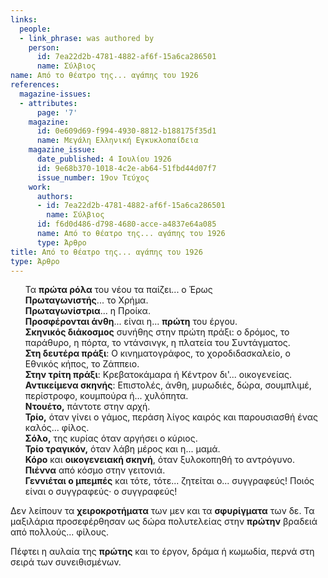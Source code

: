 ```yaml
---
links:
  people:
  - link_phrase: was authored by
    person:
      id: 7ea22d2b-4781-4882-af6f-15a6ca286501
      name: Σύλβιος
name: Από το θέατρο της... αγάπης του 1926
references:
  magazine-issues:
  - attributes:
      page: '7'
    magazine:
      id: 0e609d69-f994-4930-8812-b188175f35d1
      name: Μεγάλη Ελληνική Εγκυκλοπαίδεια
    magazine_issue:
      date_published: 4 Ιουλίου 1926
      id: 9e68b370-1018-4c2e-ab64-51fbd44d07f7
      issue_number: 19ον Τεύχος
    work:
      authors:
      - id: 7ea22d2b-4781-4882-af6f-15a6ca286501
        name: Σύλβιος
      id: f6d0d486-d798-4680-acce-a4837e64a085
      name: Από το θέατρο της... αγάπης του 1926
      type: Άρθρο
title: Από το θέατρο της... αγάπης του 1926
type: Άρθρο
---
```


<main class="content" itemprop="text">
<ul style="list-style-type: none">
  <li>Τα <b>πρώτα ρόλα</b> του νέου τα παίζει... ο Έρως</li>
  <li><b>Πρωταγωνιστής</b>... το Χρήμα.</li>
  <li><b>Πρωταγωνίστρια</b>... η Προίκα.</li>
  <li><b>Προσφέρονται άνθη</b>... είναι η... <b>πρώτη</b> του έργου.</li>
  <li>
    <b>Σκηνικός διάκοσμος</b> συνήθης στην πρώτη πράξι: ο δρόμος, το παράθυρο, η πόρτα, το ντάνσινγκ, η πλατεία του
    Συντάγματος.
  </li>
  <li><b>Στη δευτέρα πράξι</b>: Ο κινηματογράφος, το χοροδιδασκαλείο, ο Εθνικός κήπος, το Ζάππειο.</li>
  <li><b>Στην τρίτη πράξι</b>: Κρεβατοκάμαρα ή Κέντρον δι'... οικογενείας.</li>
  <li><b>Αντικείμενα σκηνής</b>: Επιστολές, άνθη, μυρωδιές, δώρα, σουμπλιμέ, περίστροφο, κουμπούρα ή... χυλόπητα.</li>
  <li><b>Ντουέτο,</b> πάντοτε στην αρχή.</li>
  <li><b>Τρίο,</b> όταν γίνει ο γάμος, περάση λίγος καιρός και παρουσιασθή ένας καλός... φίλος.</li>
  <li><b>Σόλο,</b> της κυρίας όταν αργήσει ο κύριος.</li>
  <li><b>Τρίο τραγικόν,</b> όταν λάβη μέρος και η... μαμά.</li>
  <li><b>Κόρο</b> και <b>οικογενειακή σκηνή</b>, όταν ξυλοκοπηθή το αντρόγυνο.</li>
  <li><b>Πιέννα</b> από κόσμο στην γειτονιά.</li>
  <li>
    <b>Γεννιέται ο μπεμπές</b> και τότε, τότε... ζητείται ο... συγγραφεύς! Ποιός είναι ο συγγραφεύς· ο συγγραφεύς!
  </li>
</ul>

<p>Δεν λείπουν τα <b>χειροκροτήματα</b> των μεν και τα <b>σφυρίγματα</b> των δε. Τα μαξιλάρια προσεφέρθησαν ως δώρα
πολυτελείας στην <b>πρώτην</b> βραδειά από πολλούς... φίλους.</p>

<p>Πέφτει η αυλαία της <b>πρώτης</b> και το έργον, δράμα ή κωμωδία, περνά στη σειρά των συνειθισμένων.</p>
</main>
